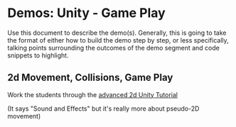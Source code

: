 # Demos: Unity - Game Play

Use this document to describe the demo(s). Generally, this is going to take the format of either how to build the demo step by step, or less specifically, talking points surrounding the outcomes of the demo segment and code snippets to highlight.

## 2d Movement, Collisions, Game Play

Work the students through the [advanced 2d Unity Tutorial](https://learn.unity.com/project/unit-3-sound-and-effects?pathwayId=5f7e17e1edbc2a5ec21a20af&missionId=5f7648a4edbc2a5578eb67df)

(It says "Sound and Effects" but it's really more about pseudo-2D movement)
